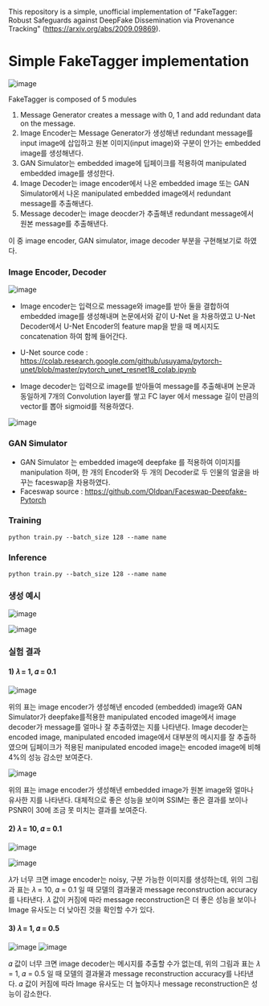 
 This repository is a simple, unofficial implementation of "FakeTagger: Robust Safeguards against DeepFake Dissemination via Provenance Tracking" (https://arxiv.org/abs/2009.09869).

# Simple FakeTagger implementation

![image](https://user-images.githubusercontent.com/77950714/173223624-f2afc2b4-500f-4ee2-81f2-11a7b1c0b4f4.png)

 FakeTagger is composed of 5 modules
 
 1. Message Generator creates a message with 0, 1 and add redundant data on the message.
 2. Image Encoder는 Message Generator가 생성해낸 redundant message를 input image에 삽입하고 원본 이미지(input image)와 구분이 안가는 embedded image를 생성해낸다. 
 3. GAN Simulator는 embedded image에 딥페이크를 적용하여 manipulated embedded image를 생성한다.
 4. Image Decoder는 image encoder에서 나온 embedded image 또는 GAN Simulator에서 나온 manipulated embedded image에서 redundant message를 추출해낸다.
 5. Message decoder는 image deocder가 추출해낸 redundant message에서 원본 message를 추출해낸다.
 
 이 중 image encoder, GAN simulator, image decoder 부분을 구현해보기로 하였다.
 
 ### Image Encoder, Decoder
 ![image](https://user-images.githubusercontent.com/77950714/173226563-75952226-d58b-4320-b3a8-b49b37f9af2b.png)

  - Image encoder는 입력으로 message와 image를 받아 둘을 결합하여 embedded image를 생성해내며 논문에서와 같이 U-Net 을 차용하였고 U-Net Decoder에서 U-Net Encoder의 feature map을 받을 때 메시지도 concatenation 하여 함께 들어간다.
  
  - U-Net source code : https://colab.research.google.com/github/usuyama/pytorch-unet/blob/master/pytorch_unet_resnet18_colab.ipynb
  
  - Image decoder는 입력으로 image를 받아들여 message를 추출해내며 논문과 동일하게 7개의 Convolution layer를 쌓고 FC layer 에서 message 길이 만큼의 vector를 뽑아 sigmoid를 적용하였다.
 
 ![image](https://user-images.githubusercontent.com/77950714/173226674-ac13c08f-9a8a-416c-8862-282524e358f2.png)

### GAN Simulator
-  GAN Simulator 는 embedded image에 deepfake 를 적용하여 이미지를 manipulation 하며, 한 개의 Encoder와 두 개의 Decoder로 두 인물의 얼굴을 바꾸는 faceswap을 차용하였다.
-  Faceswap source : https://github.com/Oldpan/Faceswap-Deepfake-Pytorch

### Training

```
python train.py --batch_size 128 --name name
```

### Inference

```
python train.py --batch_size 128 --name name
```
 
 ### 생성 예시
 
 ![image](https://user-images.githubusercontent.com/77950714/173226638-e1ee9f6b-d5df-4a46-9b77-138a7d05b3ce.png)

![image](https://user-images.githubusercontent.com/77950714/173226646-2e10034c-a593-42a9-ae54-ff5c4cb1847e.png)


 ### 실험 결과
 
 #### 1) 𝜆 = 1, 𝛼 = 0.1
 ![image](https://user-images.githubusercontent.com/77950714/173226808-37daa08a-b233-49ce-aeb2-34a07351e9a4.png)

위의 표는 image encoder가 생성해낸 encoded (embedded) image와 GAN Simulator가 deepfake를적용한 manipulated encoded image에서 image decoder가 message를 얼마나 잘 추출하였는 지를 나타낸다. Image decoder는 encoded image, manipulated encoded image에서 대부분의 메시지를 잘 추출하였으며 딥페이크가 적용된 manipulated encoded image는 encoded image에 비해 4%의 성능 감소만 보여준다.

 ![image](https://user-images.githubusercontent.com/77950714/173226813-52a25ecc-56ca-402b-8174-058f1ed1a611.png)
 
위의 표는 image encoder가 생성해낸 embedded image가 원본 image와 얼마나 유사한 지를 나타낸다. 대체적으로 좋은 성능을 보이며 SSIM는 좋은 결과를 보이나 PSNR이 30에 조금 못 미치는 결과를 보여준다.

 #### 2) 𝜆 = 10, 𝛼 = 0.1
 ![image](https://user-images.githubusercontent.com/77950714/173226839-f26c00ce-b347-4392-adac-67fdab1ba600.png)

![image](https://user-images.githubusercontent.com/77950714/173226843-dc7677b7-264e-4cd0-9a75-571ba746ff56.png)

 𝜆가 너무 크면 image encoder는 noisy, 구분 가능한 이미지를 생성하는데, 위의 그림과 표는 𝜆 = 10, 𝛼 = 0.1 일 때 모델의 결과물과 message reconstruction accuracy를 나타낸다. 𝜆 값이 커짐에 따라 message reconstruction은 더 좋은 성능을 보이나 Image 유사도는 더 낮아진 것을 확인할 수가 있다.

 #### 3) 𝜆 = 1, 𝛼 = 0.5
 ![image](https://user-images.githubusercontent.com/77950714/173226866-6539001a-ee3a-4553-afa4-d227ebdc4e50.png)
 ![image](https://user-images.githubusercontent.com/77950714/173226869-7ade5cc2-2480-46e6-a4bb-6b3915197771.png)

 𝛼 값이 너무 크면 image decoder는 메시지를 추출할 수가 없는데, 위의 그림과 표는 𝜆 = 1, 𝛼 = 0.5 일 때 모델의 결과물과 message reconstruction accuracy를 나타낸다. 𝛼 값이 커짐에 따라 Image 유사도는 더 높아지나 message reconstruction은 성능이 감소한다.
